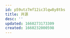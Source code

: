 ```yaml
---
id: p59utz7mf12ic3lqw8y8tbs
title: 开源
desc: ''
updated: 1660273173309
created: 1660232000598
---
```

